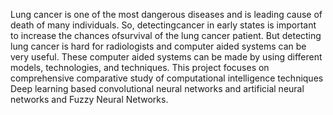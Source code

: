 Lung cancer is one of the most dangerous diseases and is leading cause of death of many individuals. So, detectingcancer in early states is important to increase the chances ofsurvival of the lung cancer patient. But detecting lung cancer is hard for radiologists and computer aided systems can be very useful. These computer aided systems can be made by using different models, technologies, and techniques. 
This project focuses on comprehensive comparative study of computational intelligence techniques Deep learning based convolutional neural networks and artificial neural networks and Fuzzy Neural Networks. 

